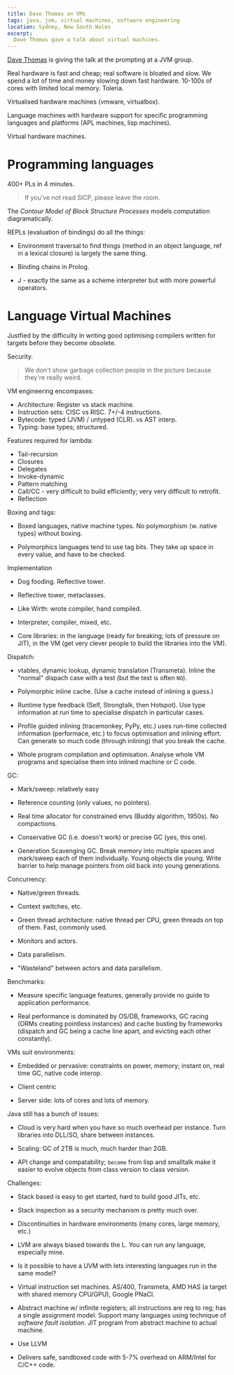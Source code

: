 ```yaml
---
title: Dave Thomas on VMs
tags: java, jvm, virtual machines, software engineering
location: Sydney, New South Wales
excerpt: 
  Dave Thomas gave a talk about virtual machines.
---
```


[Dave Thomas](http://www.davethomas.com/) is giving the talk at the prompting
at a JVM group.

Real hardware is fast and cheap; real software is bloated and slow. We spend a
lot of time and money slowing down fast hardware. 10-100s of cores with limited
local memory. Toleria.

Virtualised hardware machines (vmware, virtualbox).

Language machines with hardware support for specific programming languages and
platforms (APL machines, lisp machines).

Virtual hardware machines. 

Programming languages
=====================

400+ PLs in 4 minutes.

> If you've not read SICP, please leave the room.

The *Contour Model of Block Structure Processes* models computation
diagramatically.

REPLs (evaluation of bindings) do all the things:

- Environment traversal to find things (method in an object language, ref in a
  lexical closure) is largely the same thing.

- Binding chains in Prolog.

- J - exactly the same as a scheme interpreter but with more powerful operators.

Language Virtual Machines
=========================

Justfied by the difficulty in writing good optimising compilers written for
targets before they become obsolete.

Security.

> We don't show garbage collection people in the picture because they're really
> weird.

VM engineering encompases:

- Architecture: Register vs stack machine.
- Instruction sets: CISC vs RISC. 7+/-4 instructions.
- Bytecode: typed (JVM) / untyped (CLR). vs AST interp.
- Typing: base types; structured.

Features required for lambda:

- Tail-recursion
- Closures
- Delegates
- Invoke-dynamic
- Pattern matching
- Call/CC - very difficult to build efficiently; very very difficult to
  retrofit.
- Reflection

Boxing and tags:

- Boxed languages, native machine types. No polymorphism (w. native types)
  without boxing.

- Polymorphics languages tend to use tag bits. They take up space in every
  value, and have to be checked.

Implementation

- Dog fooding. Reflective tower.

- Reflective tower, metaclasses.

- Like Wirth: wrote compiler, hand compiled.

- Interpreter, compiler, mixed, etc.

- Core libraries: in the language (ready for breaking; lots of pressure on
  JIT), in the VM (get very clever people to build the libraries into the VM).

Dispatch:

- vtables, dynamic lookup, dynamic translation (Transmeta). Inline the "normal"
  dispach case with a test (but the test is often `NO`).

- Polymorphic inline cache. (Use a cache instead of inlining a guess.)

- Runtime type feedback (Self, Strongtalk, then Hotspot). Use type information
  at run time to specialise dispatch in particular cases.

- Profile guided inlining (tracemonkey, PyPy, etc.) uses run-time collected
  information (performace, etc.) to focus optimisation and inlining effort. Can
  generate so much code (through inlining) that you break the cache.

- Whole program compilation and optimisation. Analyse whole VM programs and
  specialise them into inlined machine or C code.

GC:

- Mark/sweep: relatively easy

- Reference counting (only values, no pointers).

- Real time allocator for constrained envs (Buddy algorithm, 1950s). No
  compactions.

- Conservative GC (i.e. doesn't work) or precise GC (yes, this one).

- Generation Scavenging GC. Break memory into multiple spaces and mark/sweep
  each of them individually. Young objects die young. Write barrier to help
  manage pointers from old back into young generations.

Concurrency:

- Native/green threads.

- Context switches, etc.

- Green thread architecture: native thread per CPU, green threads on top of
  them. Fast, commonly used.

- Monitors and actors.

- Data parallelism.

- "Wasteland" between actors and data parallelism.

Benchmarks:

- Measure specific language features, generally provide no guide to application
  performance.
  
- Real performance is dominated by OS/DB, frameworks, GC racing (ORMs creating
  pointless instances) and cache busting by frameworks (dispatch and GC being a
  cache line apart, and evicting each other constantly).

VMs suit environments:

- Embedded or pervasive: constraints on power, memory; instant on, real time
  GC, native code interop.

- Client centric

- Server side: lots of cores and lots of memory.

Java still has a bunch of issues:

- Cloud is very hard when you have so much overhead per instance. Turn
  libraries into DLL/SO, share between instances.

- Scaling: GC of 2TB is much, much harder than 2GB.

- API change and compatability; `become` from lisp and smalltalk make it easier
  to evolve objects from class version to class version.

Challenges:

- Stack based is easy to get started, hard to build good JITs, etc.

- Stack inspection as a security mechanism is pretty much over.

- Discontinuities in hardware environments (many cores, large memory, etc.)

- LVM are always biased towards the L. You can run any language, especially
  mine.

- Is it possible to have a UVM with lets interesting languages run in the same
  model?

- Virtual instruction set machines. AS/400, Transmeta, AMD HAS (a target with
  shared memory CPU/GPU), Google PNaCl.
  
- Abstract machine w/ infinite registers; all instructions are reg to reg; has
  a single assignment model. Support many languages using technique of
  *software fault isolation*. JIT program from abstract machine to actual
  machine.

- Use LLVM

- Delivers safe, sandboxed code with 5-7% overhead on ARM/Intel for C/C++ code.


